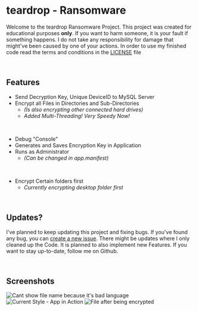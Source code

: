 # teardrop - Ransomware
Welcome to the teardrop Ransomware Project. This project was created for educational purposes <b>only</b>. If you want to harm someone, it is your fault if something happens. I do not take any responsibility for damage that might've been caused by one of your actions. In order to use my finished code read the terms and conditions in the [LICENSE](LICENSE) file

<br>

## Features
- Send Decryption Key, Unique DeviceID to MySQL Server
- Encrypt all Files in Directories and Sub-Directories
  - <i>(Is also encrypting other connected hard drives)</i>
  - <i>Added Multi-Threading! Very Speedy Now!</i>

<br>
   
- Debug "Console"
- Generates and Saves Encryption Key in Application
- Runs as Administrator
  - <i>(Can be changed in app.manifest)</i>

<br>
    
- Encrypt Certain folders first
  - <i>Currently encrypting desktop folder first</i>

<br>

## Updates?
I've planned to keep updating this project and fixing bugs. If you've found any bug, you can [create a new issue](https://github.com/hackthedev/teardrop/issues). There might be updates where I only cleaned up the Code. It is planned to also implement new Features. If you want to stay up-to-date, follow me on Github.

<br>

## Screenshots
<img title="Cant show file name because it's bad language" src="https://shy-devils.life-is-pa.in/6bO0ev.jpeg" />
<img title="Current Style - App in Action" src="https://shy-devils.life-is-pa.in/YnaurD.gif" />
<img title="File after being encrypted" src="https://shy-devils.life-is-pa.in/YCurqy.png" />
